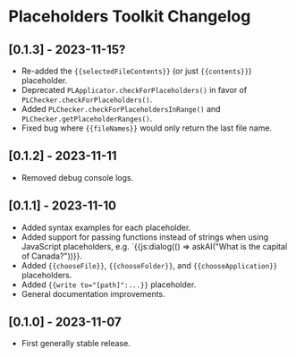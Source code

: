 # Placeholders Toolkit Changelog

## [0.1.3] - 2023-11-15?

- Re-added the `{{selectedFileContents}}` (or just `{{contents}}`) placeholder.
- Deprecated `PLApplicator.checkForPlaceholders()` in favor of `PLChecker.checkForPlaceholders()`.
- Added `PLChecker.checkForPlaceholdersInRange()` and `PLChecker.getPlaceholderRanges()`.
- Fixed bug where `{{fileNames}}` would only return the last file name.

## [0.1.2] - 2023-11-11

- Removed debug console logs.

## [0.1.1] - 2023-11-10

- Added syntax examples for each placeholder.
- Added support for passing functions instead of strings when using JavaScript placeholders, e.g. `{{js:dialog(() => askAI("What is the capital of Canada?"))}}.
- Added `{{chooseFile}}`, `{{chooseFolder}}`, and `{{chooseApplication}}` placeholders.
- Added `{{write to="[path]":...}}` placeholder.
- General documentation improvements.

## [0.1.0] - 2023-11-07

- First generally stable release.
